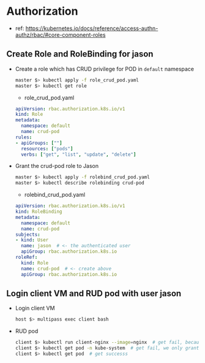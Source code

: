 # Authorization

- ref: https://kubernetes.io/docs/reference/access-authn-authz/rbac/#core-component-roles

## Create Role and RoleBinding for jason

- Create a role which has CRUD privilege for POD in `default` namespace
    ```bash
    master $> kubectl apply -f role_crud_pod.yaml
    master $> kubectl get role
    ```

    - role_crud_pod.yaml
    ```yaml
    apiVersion: rbac.authorization.k8s.io/v1
    kind: Role
    metadata:
      namespace: default
      name: crud-pod
    rules:
    - apiGroups: [""]
      resources: ["pods"]
      verbs: ["get", "list", "update", "delete"]
    ```

- Grant the crud-pod role to Jason
    ```bash
    master $> kubectl apply -f rolebind_crud_pod.yaml
    master $> kubectl describe rolebinding crud-pod
    ```

    - rolebind_crud_pod.yaml
    ```yaml
    apiVersion: rbac.authorization.k8s.io/v1
    kind: RoleBinding
    metadata:
      namespace: default
      name: crud-pod
    subjects:
    - kind: User
      name: jason  # <- the authenticated user
      apiGroup: rbac.authorization.k8s.io
    roleRef:
      kind: Role
      name: crud-pod  # <- create above
      apiGroup: rbac.authorization.k8s.io
    ```

## Login client VM and RUD pod with user jason
- Login client VM
    ```bash
    host $> multipass exec client bash
    ```
- RUD pod
    ```bash
    client $> kubectl run client-nginx --image=nginx  # get fail, because we don't grant `create` privilege to jason
    client $> kubectl get pod -n kube-system  # get fail, we only grant accessing in default namespace to jason.
    client $> kubectl get pod  # get successs
    ```
